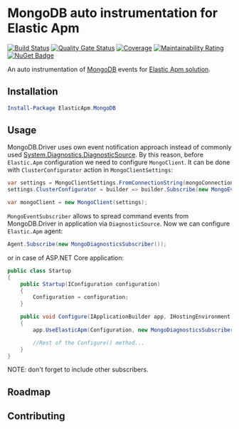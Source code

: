 # MongoDB auto instrumentation for Elastic Apm

[![Build Status](https://dev.azure.com/vadimhatsura/elastic-apm-mongo/_apis/build/status/vhatsura.elastic-apm-mongo?branchName=master)](https://dev.azure.com/vadimhatsura/elastic-apm-mongo/_build/latest?definitionId=4&branchName=master)
[![Quality Gate Status](https://sonarcloud.io/api/project_badges/measure?project=elastic-apm-mongo&metric=alert_status)](https://sonarcloud.io/dashboard?id=elastic-apm-mongo)
[![Coverage](https://sonarcloud.io/api/project_badges/measure?project=elastic-apm-mongo&metric=coverage)](https://sonarcloud.io/dashboard?id=elastic-apm-mongo)
[![Maintainability Rating](https://sonarcloud.io/api/project_badges/measure?project=elastic-apm-mongo&metric=sqale_rating)](https://sonarcloud.io/dashboard?id=elastic-apm-mongo)
[![NuGet Badge](https://buildstats.info/nuget/ElasticApm.MongoDB)](https://www.nuget.org/packages/ElasticApm.MongoDB/)

An auto instrumentation of [MongoDB](https://github.com/mongodb/mongo-csharp-driver) events for [Elastic Apm solution](https://github.com/elastic/apm-agent-dotnet).

## Installation

```powershell
Install-Package ElasticApm.MongoDB
```

## Usage

MongoDB.Driver uses own event notification approach instead of commonly used [System.Diagnostics.DiagnosticSource](https://github.com/dotnet/corefx/blob/master/src/System.Diagnostics.DiagnosticSource/src/DiagnosticSourceUsersGuide.md). By this reason, before `Elastic.Apm` configuration we need to configure `MongoClient`. It can be done with `ClusterConfigurator` action in `MongoClientSettings`:

```csharp
var settings = MongoClientSettings.FromConnectionString(mongoConnectionString);
settings.ClusterConfigurator = builder => builder.Subscribe(new MongoEventSubscriber());

var mongoClient = new MongoClient(settings);
```

`MongoEventSubscriber` allows to spread command events from MongoDB.Driver in application via `DiagnosticSource`.
Now we can configure `Elastic.Apm` agent:

```csharp
Agent.Subscribe(new MongoDiagnosticsSubscriber());
```

or in case of ASP.NET Core application:

```csharp
public class Startup
{
    public Startup(IConfiguration configuration)
    {
        Configuration = configuration;
    }

    public void Configure(IApplicationBuilder app, IHostingEnvironment env)
    {
        app.UseElasticApm(Configuration, new MongoDiagnosticsSubscriber());

        //Rest of the Configure() method...
    }
}
```

NOTE: don't forget to include other subscribers.

## Roadmap

## Contributing
